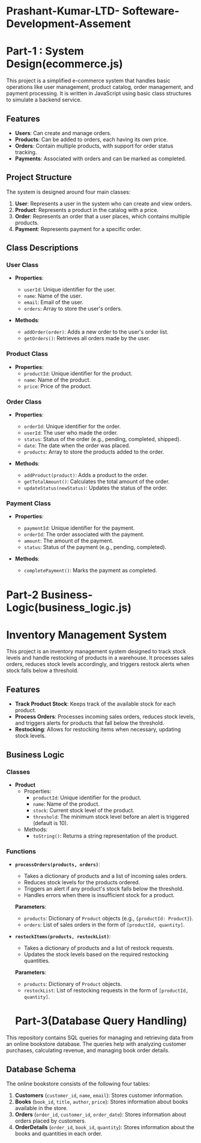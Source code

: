 # Prashant-Kumar-LTD- Softeware-Development-Assement

# Part-1 : System Design(ecommerce.js)

This project is a simplified e-commerce system that handles basic operations like user management, product catalog, order management, and payment processing. It is written in JavaScript using basic class structures to simulate a backend service.

## Features

- **Users**: Can create and manage orders.
- **Products**: Can be added to orders, each having its own price.
- **Orders**: Contain multiple products, with support for order status tracking.
- **Payments**: Associated with orders and can be marked as completed.

## Project Structure

The system is designed around four main classes:

1. **User**: Represents a user in the system who can create and view orders.
2. **Product**: Represents a product in the catalog with a price.
3. **Order**: Represents an order that a user places, which contains multiple products.
4. **Payment**: Represents payment for a specific order.

## Class Descriptions

### User Class

- **Properties**:
  - `userId`: Unique identifier for the user.
  - `name`: Name of the user.
  - `email`: Email of the user.
  - `orders`: Array to store the user's orders.
  
- **Methods**:
  - `addOrder(order)`: Adds a new order to the user's order list.
  - `getOrders()`: Retrieves all orders made by the user.

### Product Class

- **Properties**:
  - `productId`: Unique identifier for the product.
  - `name`: Name of the product.
  - `price`: Price of the product.

### Order Class

- **Properties**:
  - `orderId`: Unique identifier for the order.
  - `userId`: The user who made the order.
  - `status`: Status of the order (e.g., pending, completed, shipped).
  - `date`: The date when the order was placed.
  - `products`: Array to store the products added to the order.
  
- **Methods**:
  - `addProduct(product)`: Adds a product to the order.
  - `getTotalAmount()`: Calculates the total amount of the order.
  - `updateStatus(newStatus)`: Updates the status of the order.

### Payment Class

- **Properties**:
  - `paymentId`: Unique identifier for the payment.
  - `orderId`: The order associated with the payment.
  - `amount`: The amount of the payment.
  - `status`: Status of the payment (e.g., pending, completed).
  
- **Methods**:
  - `completePayment()`: Marks the payment as completed.


# Part-2 Business-Logic(business_logic.js)
# Inventory Management System

This project is an inventory management system designed to track stock levels and handle restocking of products in a warehouse. It processes sales orders, reduces stock levels accordingly, and triggers restock alerts when stock falls below a threshold.

## Features

- **Track Product Stock**: Keeps track of the available stock for each product.
- **Process Orders**: Processes incoming sales orders, reduces stock levels, and triggers alerts for products that fall below the threshold.
- **Restocking**: Allows for restocking items when necessary, updating stock levels.

## Business Logic

### Classes

- **Product**
  - Properties:
    - `productId`: Unique identifier for the product.
    - `name`: Name of the product.
    - `stock`: Current stock level of the product.
    - `threshold`: The minimum stock level before an alert is triggered (default is 10).
  - Methods:
    - `toString()`: Returns a string representation of the product.

### Functions

- **`processOrders(products, orders)`**:
  - Takes a dictionary of products and a list of incoming sales orders.
  - Reduces stock levels for the products ordered.
  - Triggers an alert if any product's stock falls below the threshold.
  - Handles errors when there is insufficient stock for a product.
  
  **Parameters**:
  - `products`: Dictionary of `Product` objects (e.g., `{productId: Product}`).
  - `orders`: List of sales orders in the form of `[productId, quantity]`.

- **`restockItems(products, restockList)`**:
  - Takes a dictionary of products and a list of restock requests.
  - Updates the stock levels based on the required restocking quantities.
  
  **Parameters**:
  - `products`: Dictionary of `Product` objects.
  - `restockList`: List of restocking requests in the form of `[productId, quantity]`.
 

  # Part-3(Database Query Handling)

This repository contains SQL queries for managing and retrieving data from an online bookstore database. The queries help with analyzing customer purchases, calculating revenue, and managing book order details.

## Database Schema

The online bookstore consists of the following four tables:

1. **Customers** (`customer_id`, `name`, `email`): Stores customer information.
2. **Books** (`book_id`, `title`, `author`, `price`): Stores information about books available in the store.
3. **Orders** (`order_id`, `customer_id`, `order_date`): Stores information about orders placed by customers.
4. **OrderDetails** (`order_id`, `book_id`, `quantity`): Stores information about the books and quantities in each order.







